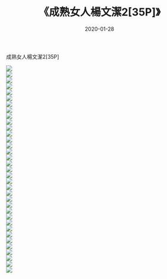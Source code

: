 ﻿---
layout: post
title:  《成熟女人楊文潔2[35P]》
date:   2020-01-28
img: http://pic.660000.xyz/1:/唯美/2020/成熟女人楊文潔2[35P]/000.jpg
categories: [美女, 清纯, 唯美]
---

成熟女人楊文潔2[35P]

  ![](http://pic.660000.xyz/1:/唯美/2020/成熟女人楊文潔2[35P]/001.jpg) <br> ![](http://pic.660000.xyz/1:/唯美/2020/成熟女人楊文潔2[35P]/002.jpg) <br> ![](http://pic.660000.xyz/1:/唯美/2020/成熟女人楊文潔2[35P]/003.jpg) <br> ![](http://pic.660000.xyz/1:/唯美/2020/成熟女人楊文潔2[35P]/004.jpg) <br> ![](http://pic.660000.xyz/1:/唯美/2020/成熟女人楊文潔2[35P]/005.jpg) <br> ![](http://pic.660000.xyz/1:/唯美/2020/成熟女人楊文潔2[35P]/006.jpg) <br> ![](http://pic.660000.xyz/1:/唯美/2020/成熟女人楊文潔2[35P]/007.jpg) <br> ![](http://pic.660000.xyz/1:/唯美/2020/成熟女人楊文潔2[35P]/008.jpg) <br> ![](http://pic.660000.xyz/1:/唯美/2020/成熟女人楊文潔2[35P]/009.jpg) <br> ![](http://pic.660000.xyz/1:/唯美/2020/成熟女人楊文潔2[35P]/010.jpg) <br> ![](http://pic.660000.xyz/1:/唯美/2020/成熟女人楊文潔2[35P]/011.jpg) <br> ![](http://pic.660000.xyz/1:/唯美/2020/成熟女人楊文潔2[35P]/012.jpg) <br> ![](http://pic.660000.xyz/1:/唯美/2020/成熟女人楊文潔2[35P]/013.jpg) <br> ![](http://pic.660000.xyz/1:/唯美/2020/成熟女人楊文潔2[35P]/014.jpg) <br> ![](http://pic.660000.xyz/1:/唯美/2020/成熟女人楊文潔2[35P]/015.jpg) <br> ![](http://pic.660000.xyz/1:/唯美/2020/成熟女人楊文潔2[35P]/016.jpg) <br> ![](http://pic.660000.xyz/1:/唯美/2020/成熟女人楊文潔2[35P]/017.jpg) <br> ![](http://pic.660000.xyz/1:/唯美/2020/成熟女人楊文潔2[35P]/018.jpg) <br> ![](http://pic.660000.xyz/1:/唯美/2020/成熟女人楊文潔2[35P]/019.jpg) <br> ![](http://pic.660000.xyz/1:/唯美/2020/成熟女人楊文潔2[35P]/020.jpg) <br> ![](http://pic.660000.xyz/1:/唯美/2020/成熟女人楊文潔2[35P]/021.jpg) <br> ![](http://pic.660000.xyz/1:/唯美/2020/成熟女人楊文潔2[35P]/022.jpg) <br> ![](http://pic.660000.xyz/1:/唯美/2020/成熟女人楊文潔2[35P]/023.jpg) <br> ![](http://pic.660000.xyz/1:/唯美/2020/成熟女人楊文潔2[35P]/024.jpg) <br> ![](http://pic.660000.xyz/1:/唯美/2020/成熟女人楊文潔2[35P]/025.jpg) <br> ![](http://pic.660000.xyz/1:/唯美/2020/成熟女人楊文潔2[35P]/026.jpg) <br> ![](http://pic.660000.xyz/1:/唯美/2020/成熟女人楊文潔2[35P]/027.jpg) <br> ![](http://pic.660000.xyz/1:/唯美/2020/成熟女人楊文潔2[35P]/028.jpg) <br> ![](http://pic.660000.xyz/1:/唯美/2020/成熟女人楊文潔2[35P]/029.jpg) <br> ![](http://pic.660000.xyz/1:/唯美/2020/成熟女人楊文潔2[35P]/030.jpg) <br> ![](http://pic.660000.xyz/1:/唯美/2020/成熟女人楊文潔2[35P]/031.jpg) <br> ![](http://pic.660000.xyz/1:/唯美/2020/成熟女人楊文潔2[35P]/032.jpg) <br> ![](http://pic.660000.xyz/1:/唯美/2020/成熟女人楊文潔2[35P]/033.jpg) <br> ![](http://pic.660000.xyz/1:/唯美/2020/成熟女人楊文潔2[35P]/034.jpg) <br> ![](http://pic.660000.xyz/1:/唯美/2020/成熟女人楊文潔2[35P]/035.jpg) <br>